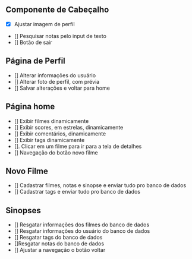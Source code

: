 ## Componente de Cabeçalho 

- [x] Ajustar imagem de perfil 
- [] Pesquisar notas pelo input de texto 
- [] Botão de sair 


## Página de Perfil 

- [] Alterar informações do usuário 
- [] Alterar foto de perfil, com prévia 
- [] Salvar alterações e voltar para home 

## Página home 

- [] Exibir filmes dinamicamente 
- [] Exibir scores, em estrelas, dinamicamente 
- [] Exibir comentários, dinamicamente
- [] Exibir tags dinamicamente 
- []. Clicar em um filme para ir para a tela de detalhes
- [] Navegação do botão novo filme

## Novo Filme 

- [] Cadastrar filmes, notas e sinopse e enviar tudo pro banco de dados 
- [] Cadastrar tags e enviar tudo pro banco de dados

## Sinopses 

- [] Resgatar informações dos filmes do banco de dados
- [] Resgatar informações do usuário do banco de dados
- [] Resgatar tags do banco de dados
- []Resgatar notas do banco de dados
- [] Ajustar a navegação o botão voltar